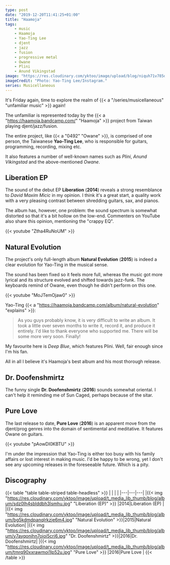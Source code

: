 ```yaml
---
type: post
date: "2019-12-20T11:41:25+01:00"
title: "Haamoja"
tags:
    - music
    - Haamoja
    - Yao-Ting Lee
    - djent
    - jazz
    - fusion
    - progressive metal
    - Owane
    - Plini
    - Anund Vikingstad
image: "https://res.cloudinary.com/yktoo/image/upload/blog/niquh71v785d60csoxj1.jpg"
imageCredit: "Photo: Yao-Ting Lee/Instagram."
series: Musicellaneous
---
```


It's Friday again, time to explore the realm of {{< a "/series/musicellaneous" "unfamiliar music" >}} again!

The unfamiliar is represented today by the {{< a "https://haamoja.bandcamp.com/" "Haamoja" >}} project from Taiwan playing djent/jazz/fusion.

<!--more-->

The entire project, like {{< a "0492" "Owane" >}},  is comprised of one person, the Taiwanese **Yao-Ting Lee**, who is responsible for guitars, programming, recording, mixing etc.

It also features a number of well-known names such as *Plini*, *Anund Vikingstad* and the above-mentioned *Owane*.

## Liberation EP

The sound of the debut EP **Liberation** (**2014**) reveals a strong resemblance to *David Maxim Micic* in my opinion. I think it's a great start, a quality work with a very pleasing contrast between shredding guitars, sax, and pianos.

The album has, however, one problem: the sound spectrum is somewhat distorted so that it's a bit hollow on the low-end. Commenters on YouTube also share this opinion, mentioning the "crappy EQ".

{{< youtube "Ztha4RuNoUM" >}}

## Natural Evolution

The project's only full-length album **Natural Evolution** (**2015**) is indeed a clear evolution for Yao-Ting in the musical sense.

The sound has been fixed so it feels more full, whereas the music got more lyrical and its structure evolved and shifted towards jazz-funk. The keyboards remind of Owane, even though he didn't perform on this one.

{{< youtube "MoJTemOjaw0" >}}

Yao-Ting {{< a "https://haamoja.bandcamp.com/album/natural-evolution" "explains" >}}:

> As you guys probably know, it is very difficult to write an album. It took a little over seven months to write it, record it, and produce it entirely. I'd like to thank everyone who supported me. There will be some more very soon. Finally!

My favourite here is *Deep Blue*, which features Plini. Well, fair enough since I'm his fan.

All in all I believe it's Haamoja's best album and his most thorough release.

## Dr. Doofenshmirtz

The funny single **Dr. Doofenshmirtz** (**2016**) sounds somewhat oriental. I can't help it reminding me of Sun Caged, perhaps because of the sitar.

## Pure Love

The last release to date, **Pure Love** (**2016**) is an apparent move from the djent/prog genres into the domain of sentimental and meditative. It features Owane on guitars.

{{< youtube "pAowDI0KBTU" >}}

I'm under the impression that Yao-Ting is either too busy with his family affairs or lost interest in making music. I'd be happy to be wrong, yet I don't see any upcoming releases in the foreseeable future. Which is a pity.

## Discography

{{< table "table table-striped table-headless" >}}
|   |   |   |
|---|---|---|
|{{< img "https://res.cloudinary.com/yktoo/image/upload/t_media_lib_thumb/blog/album/sdz0lh4sblddbh3lsmhu.jpg" "Liberation (EP)" >}}  |2014|Liberation (EP)  |
|{{< img "https://res.cloudinary.com/yktoo/image/upload/t_media_lib_thumb/blog/album/bg5kdmdpanqlrkzje6m4.jpg" "Natural Evolution" >}}|2015|Natural Evolution|
|{{< img "https://res.cloudinary.com/yktoo/image/upload/t_media_lib_thumb/blog/album/y7ayqonihn7oioi5crj6.jpg" "Dr. Doofenshmirtz" >}}|2016|Dr. Doofenshmirtz|
|{{< img "https://res.cloudinary.com/yktoo/image/upload/t_media_lib_thumb/blog/album/tmrq90xxrawmoi1lp52u.jpg" "Pure Love" >}}        |2016|Pure Love        |
{{< /table >}}

